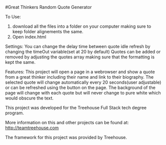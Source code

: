 #Great Thinkers Random Quote Generator

To Use:
1. download all the files into a folder on your computer making sure to keep folder alignements the same.
2. Open index.html 

Settings:
You can change the delay time between quote idle refresh by changing the timeOut variable(set at 20 by default)
Quotes can be added or removed by adjusting the quotes array making sure that the formatting is kept the same.


Features:
This project will open a page in a webrowser and show a quote from a great thinker including their name and link to their biography.
The selected quote will change automatically every 20 seconds(user adjustable) or can be refreshed using the button on the page.
The background of the page will change with each quote but will never change to pure white which would obscure the text.


This project was developed for the Treehouse Full Stack tech degree program.

More information on this and other projects can be found at:
http://teamtreehouse.com

The framework for this project was provided by Treehouse.


